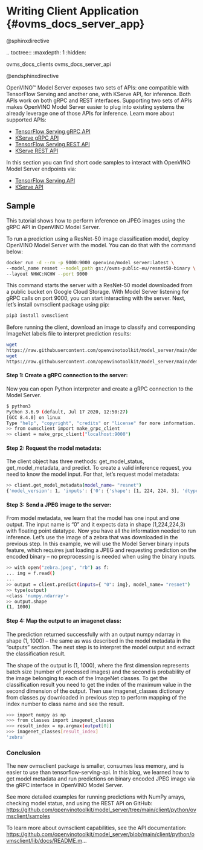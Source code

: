 # Writing Client Application {#ovms_docs_server_app}

@sphinxdirective

.. toctree::
   :maxdepth: 1
   :hidden:
   
   ovms_docs_clients
   ovms_docs_server_api

@endsphinxdirective

OpenVINO&trade; Model Server exposes two sets of APIs: one compatible with TensorFlow Serving and another one, with KServe API, for inference. Both APIs work on both gRPC and REST interfaces. Supporting two sets of APIs makes OpenVINO Model Server easier to plug into existing systems the already leverage one of those APIs for inference. Learn more about supported APIs:

- [TensorFlow Serving gRPC API](./model_server_grpc_api_tfs.md)
- [KServe gRPC API](./model_server_grpc_api_kfs.md)
- [TensorFlow Serving REST API](./model_server_rest_api_tfs.md)
- [KServe REST API](./model_server_rest_api_kfs.md)

In this section you can find short code samples to interact with OpenVINO Model Server endpoints via:
- [TensorFlow Serving API](./clients_tfs.md)
- [KServe API](./clients_kfs.md)

## Sample

This tutorial shows how to perform inference on JPEG images using the gRPC API in OpenVINO Model Server.

To run a prediction using a ResNet-50 image classification model, deploy OpenVINO Model Server with the model. You can do that with the command below:

```bash
docker run -d --rm -p 9000:9000 openvino/model_server:latest \ 
--model_name resnet --model_path gs://ovms-public-eu/resnet50-binary \ 
--layout NHWC:NCHW --port 9000 
```

This command starts the server with a ResNet-50 model downloaded from a public bucket on Google Cloud Storage. With Model Server listening for gRPC calls on port 9000, you can start interacting with the server. Next, let’s install ovmsclient package using pip:

```bash
pip3 install ovmsclient
```
Before running the client, download an image to classify and corresponding ImageNet labels file to interpret prediction results:

```bash
wget
https://raw.githubusercontent.com/openvinotoolkit/model_server/main/demos/common/static/images/zebra...
wget 
https://raw.githubusercontent.com/openvinotoolkit/model_server/main/demos/common/python/classes.py
```
#### Step 1: Create a gRPC connection to the server:

Now you can open Python interpreter and create a gRPC connection to the Model Server.

```bash
$ python3 
Python 3.6.9 (default, Jul 17 2020, 12:50:27) 
[GCC 8.4.0] on linux 
Type "help", "copyright", "credits" or "license" for more information. 
>> from ovmsclient import make_grpc_client 
>> client = make_grpc_client("localhost:9000")
```

#### Step 2: Request the model metadata:

The client object has three methods: get_model_status, get_model_metadata, and predict. To create a valid inference request, you need to know the model input. For that, let’s request model metadata:

```bash
>> client.get_model_metadata(model_name= "resnet") 
{'model_version': 1, 'inputs': {'0': {'shape': [1, 224, 224, 3], 'dtype': 'DT_FLOAT'}}, 'outputs': {'1463': {'shape': [1, 1000], 'dtype': 'DT_FLOAT'}}}
```

#### Step 3: Send a JPEG image to the server:

From model metadata, we learn that the model has one input and one output. The input name is “0” and it expects data in shape (1,224,224,3) with floating point datatype. Now you have all the information needed to run inference. Let’s use the image of a zebra that was downloaded in the previous step. In this example, we will use the Model Server binary inputs feature, which requires just loading a JPEG and requesting prediction on the encoded binary – no preprocessing is needed when using the binary inputs.

```bash
>> with open("zebra.jpeg", "rb") as f: 
... img = f.read() 
... 
>> output = client.predict(inputs={ "0": img}, model_name= "resnet") 
>> type(output) 
<class 'numpy.ndarray'> 
>> output.shape 
(1, 1000) 
```
#### Step 4: Map the output to an imagenet class:

The prediction returned successfully with an output numpy ndarray in shape (1, 1000) – the same as was described in the model metadata in the “outputs” section. The next step is to interpret the model output and extract the classification result.

The shape of the output is (1, 1000), where the first dimension represents batch size (number of processed images) and the second is probability of the image belonging to each of the ImageNet classes. To get the classification result you need to get the index of the maximum value in the second dimension of the output. Then use imagenet_classes dictionary from classes.py downloaded in previous step to perform mapping of the index number to class name and see the result.

```bash
>>> import numpy as np 
>>> from classes import imagenet_classes 
>>> result_index = np.argmax(output[0]) 
>>> imagenet_classes[result_index] 
'zebra' 
```

### Conclusion
The new ovmsclient package is smaller, consumes less memory, and is easier to use than tensorflow-serving-api. In this blog, we learned how to get model metadata and run predictions on binary encoded JPEG image via the gRPC interface in OpenVINO Model Server.

See more detailed examples for running predictions with NumPy arrays, checking model status, and using the REST API on GitHub: https://github.com/openvinotoolkit/model_server/tree/main/client/python/ovmsclient/samples

To learn more about ovmsclient capabilities, see the API documentation:
https://github.com/openvinotoolkit/model_server/blob/main/client/python/ovmsclient/lib/docs/README.m...